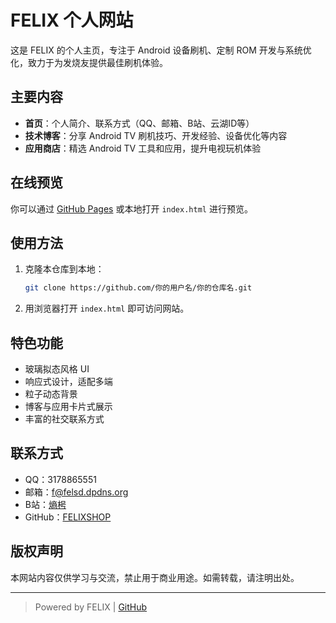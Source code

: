 # FELIX 个人网站

这是 FELIX 的个人主页，专注于 Android 设备刷机、定制 ROM 开发与系统优化，致力于为发烧友提供最佳刷机体验。

## 主要内容

- **首页**：个人简介、联系方式（QQ、邮箱、B站、云湖ID等）
- **技术博客**：分享 Android TV 刷机技巧、开发经验、设备优化等内容
- **应用商店**：精选 Android TV 工具和应用，提升电视玩机体验

## 在线预览

你可以通过 [GitHub Pages](https://pages.github.com/) 或本地打开 `index.html` 进行预览。

## 使用方法

1. 克隆本仓库到本地：
    ```bash
    git clone https://github.com/你的用户名/你的仓库名.git
    ```
2. 用浏览器打开 `index.html` 即可访问网站。

## 特色功能

- 玻璃拟态风格 UI
- 响应式设计，适配多端
- 粒子动态背景
- 博客与应用卡片式展示
- 丰富的社交联系方式

## 联系方式

- QQ：3178865551
- 邮箱：f@felsd.dpdns.org
- B站：[熵枵](https://space.bilibili.com/3546559063001700)
- GitHub：[FELIXSHOP](https://github.com/FELIXSHOP)

## 版权声明

本网站内容仅供学习与交流，禁止用于商业用途。如需转载，请注明出处。

---

> Powered by FELIX | [GitHub](https://github.com/FELIXSHOP)

